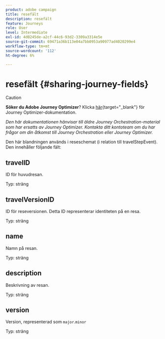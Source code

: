 ```yaml
---
product: adobe campaign
title: resefält
description: resefält
feature: Journeys
role: User
level: Intermediate
exl-id: 4d0245de-a2cf-44c6-93d2-3309a3314e5e
source-git-commit: 69471a36b113e04a7bb0953a90977ad4020299e4
workflow-type: tm+mt
source-wordcount: '112'
ht-degree: 6%

---
```


# resefält {#sharing-journey-fields}


>[!CAUTION]
>
>**Söker du Adobe Journey Optimizer**? Klicka [här](https://experienceleague.adobe.com/sv/docs/journey-optimizer/using/ajo-home){target="_blank"} för Journey Optimizer-dokumentation.
>
>
>_Den här dokumentationen hänvisar till äldre Journey Orchestration-material som har ersatts av Journey Optimizer. Kontakta ditt kontoteam om du har frågor om din åtkomst till Journey Orchestration eller Journey Optimizer._


Den här blandningen används i reseschemat (i relation till travelStepEvent). Den innehåller följande fält:

## travelID

ID för huvudresan.

Typ: sträng

## travelVersionID

ID för reseversionen. Detta ID representerar identiteten på en resa.

Typ: sträng

## name

Namn på resan.

Typ: sträng

## description

Beskrivning av resan.

Typ: sträng

## version

Version, representerad som `major`.`minor`

Typ: sträng
